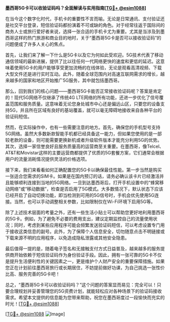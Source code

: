 **墨西哥5G卡可以收验证码吗？全面解读与实用指南[[TG💪+ @esim1088](https://t.me/s/esim1088)]**

在当今这个数字化时代，手机卡的重要性不言而喻。无论是日常通讯、支付验证还是社交平台登录，短信验证码都扮演着不可或缺的角色。对于经常往返于国际间的商务人士或旅行爱好者来说，选择一张合适的手机卡尤为重要。尤其是当涉及到墨西哥这样的热门旅游和商业目的地时，关于“墨西哥5G卡是否可以接收验证码”的问题便成了许多人关心的焦点。

首先，让我们来了解一下什么是5G卡以及它为何如此受欢迎。5G技术代表了移动通信领域的最新进展，提供了比以往任何一代网络更快的速度和更低的延迟。这意味着使用5G卡的用户能够享受更加流畅的在线体验，无论是观看高清视频、下载大型文件还是进行实时互动。此外，随着全球范围内对高速互联网需求的增长，越来越多的国家和地区开始推广5G服务，其中就包括墨西哥。

那么，回到我们的核心问题——墨西哥5G卡能否正常接收验证码呢？答案是肯定的！现代5G网络不仅继承了传统4G LTE网络的所有功能，还进一步优化了信号覆盖范围和服务质量。这意味着无论您身处城市中心还是偏远山区，只要您的设备支持5G，并且所在区域有良好的基站覆盖，就可以毫无障碍地接收来自各种平台的验证码短信。

然而，在实际操作中，也有一些需要注意的地方。首先，确保您的手机型号支持5G网络。虽然大多数新款智能手机都已经具备这一能力，但如果您使用的是一部较老款的设备，则可能需要更换新机或者升级软件版本才能充分利用5G的优势。其次，选择一家信誉良好且服务质量高的运营商至关重要。在墨西哥，像Telcel、AT&T和Movistar这样的主要运营商都提供了优质的5G套餐方案，它们通常会根据用户的流量消耗情况提供灵活的价格选项。

接下来，我们来看看如何正确配置您的5G卡以确保最佳性能。第一步当然是购买一张适合您需求的SIM卡。如果是在国内预订的话，请务必确认该卡片已经激活并且能够顺利连接到当地的5G网络。一旦到达墨西哥后，打开手机设置中的“蜂窝移动网络”或“移动数据”，检查是否启用了5G模式。大多数情况下，默认状态下应该已经开启了自动切换功能，即当检测到可用的5G信号时，手机会优先使用5G连接。当然，也可以手动调整相关参数，比如限制仅在Wi-Fi环境下启用5G等。

除了上述技术层面的考量之外，还有一些生活小贴士可以帮助您更好地利用墨西哥的5G卡。例如，为了避免不必要的费用支出，建议定期监控自己的流量使用状况；同时，考虑到某些应用程序可能会频繁发送验证码短信，可以考虑设置专门用于接收这类信息的副号。此外，为了保障个人信息安全，切勿随意点击不明链接或下载来源不明的应用程序，以免造成隐私泄露或其他安全隐患。

最后值得一提的是，随着电子签名和无接触支付方式日益普及，越来越多的服务提供商开始依赖于短信验证码作为身份验证手段。因此，拥有一张可靠的5G卡不仅是提升生活便利性的关键因素之一，更是维护个人财产安全的重要保障措施。如果您正在计划前往墨西哥旅行或长期居住，不妨提前做好功课，为自己挑选一张性价比高、服务完善的5G卡吧！

总之，“墨西哥5G卡可以收验证码吗？”这个问题的答案显而易见：完全可以！只要合理规划并妥善管理您的5G资费计划，就能轻松应对各种场景下的验证码接收需求。希望本文提供的信息能为您带来帮助，祝您在墨西哥度过一段愉快而充实的时光！[[TG💪+ @esim1088](https://t.me/s/esim1088)] 

[[TG💪+ @esim1088](https://t.me/s/esim1088) ![Image](https://i.postimg.cc/4NQfJmqS/Snipaste-2025-05-13-00-14-12.png)]
